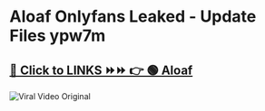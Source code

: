 
 # Aloaf Onlyfans Leaked - Update Files ypw7m

## <h2><a href="https://clipsfans.com/Aloaf&ref=git">🔗 Click to LINKS ⏩⏩ 👉 🟢 Aloaf </a></h2>

<a href="https://clipsfans.com/Aloaf&ref=git" rel="nofollow" data-target="animated-image.originalLink"><img src="https://i.ibb.co.com/xMMVF88/686577567.gif" alt="Viral Video Original" style="max-width: 100%; display: inline-block;" data-target="animated-image.originalImage"></a>

